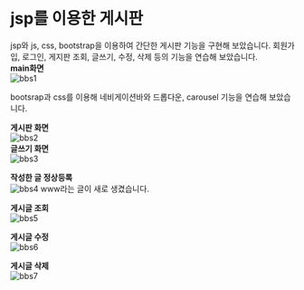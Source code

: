 # jsp를 이용한 게시판

jsp와 js, css, bootstrap을 이용하여 간단한 게시판 기능을 구현해 보았습니다.
회원가입, 로그인, 게지판 조회, 글쓰기, 수정, 삭제 등의 기능을 연습해 보았습니다.
<br>
**main화면**<br>
![bbs1](https://user-images.githubusercontent.com/41488792/46807024-0363c180-cda4-11e8-9c6d-8a94d86dfb40.PNG)

bootsrap과 css를 이용해 네비게이션바와 드롭다운, carousel 기능을 연습해 보았습니다.

**게시판 화면**<br>
![bbs2](https://user-images.githubusercontent.com/41488792/46807251-73724780-cda4-11e8-85ce-839f05f059c3.PNG)
<br>
**글쓰기 화면**<br>
![bbs3](https://user-images.githubusercontent.com/41488792/46807293-8c7af880-cda4-11e8-99fe-f782fbb8b4cc.PNG)

**작성한 글 정상등록**<br>
![bbs4](https://user-images.githubusercontent.com/41488792/46807352-ac122100-cda4-11e8-8f2e-0e192239b5f1.PNG)
www라는 글이 새로 생겼습니다.

**게시글 조회**<br>
![bbs5](https://user-images.githubusercontent.com/41488792/46807390-c21fe180-cda4-11e8-93f2-5d1af6acaa34.PNG)

**게시글 수정**<br>
![bbs6](https://user-images.githubusercontent.com/41488792/46807441-debc1980-cda4-11e8-9161-0128b7cf922d.PNG)

**게시글 삭제**<br>
![bbs7](https://user-images.githubusercontent.com/41488792/46807461-ef6c8f80-cda4-11e8-86d5-37d10e1803dc.PNG)
